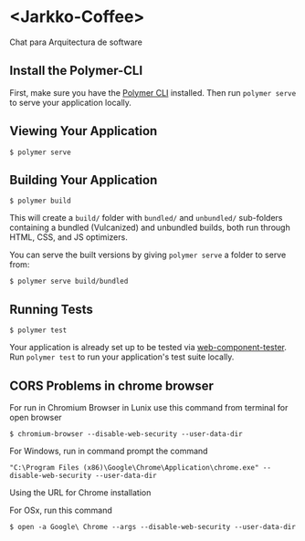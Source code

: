 # \<Jarkko-Coffee\>

Chat para Arquitectura de software

## Install the Polymer-CLI

First, make sure you have the [Polymer CLI](https://www.npmjs.com/package/polymer-cli) installed. Then run `polymer serve` to serve your application locally.

## Viewing Your Application

```
$ polymer serve
```

## Building Your Application

```
$ polymer build
```

This will create a `build/` folder with `bundled/` and `unbundled/` sub-folders
containing a bundled (Vulcanized) and unbundled builds, both run through HTML,
CSS, and JS optimizers.

You can serve the built versions by giving `polymer serve` a folder to serve
from:

```
$ polymer serve build/bundled
```

## Running Tests

```
$ polymer test
```

Your application is already set up to be tested via [web-component-tester](https://github.com/Polymer/web-component-tester). Run `polymer test` to run your application's test suite locally.

## CORS Problems in chrome browser

For run in Chromium Browser in Lunix use this command from terminal for open browser
```
$ chromium-browser --disable-web-security --user-data-dir
```

For Windows, run in command prompt the command
```
"C:\Program Files (x86)\Google\Chrome\Application\chrome.exe" --disable-web-security --user-data-dir
```

Using the URL for Chrome installation

For OSx, run this command
```
$ open -a Google\ Chrome --args --disable-web-security --user-data-dir
```